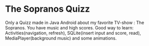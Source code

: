 The Sopranos Quizz
==================

Only a Quizz made in Java Android about my favorite TV-show : The Sopranos. You have music and high scores.
Good way to learn: Activities(navigation, refresh), SQLite(insert input and score, read), MediaPlayer(background music) and some animations.

